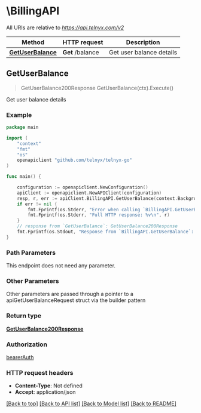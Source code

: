 # \BillingAPI

All URIs are relative to *https://api.telnyx.com/v2*

Method | HTTP request | Description
------------- | ------------- | -------------
[**GetUserBalance**](BillingAPI.md#GetUserBalance) | **Get** /balance | Get user balance details



## GetUserBalance

> GetUserBalance200Response GetUserBalance(ctx).Execute()

Get user balance details

### Example

```go
package main

import (
	"context"
	"fmt"
	"os"
	openapiclient "github.com/telnyx/telnyx-go"
)

func main() {

	configuration := openapiclient.NewConfiguration()
	apiClient := openapiclient.NewAPIClient(configuration)
	resp, r, err := apiClient.BillingAPI.GetUserBalance(context.Background()).Execute()
	if err != nil {
		fmt.Fprintf(os.Stderr, "Error when calling `BillingAPI.GetUserBalance``: %v\n", err)
		fmt.Fprintf(os.Stderr, "Full HTTP response: %v\n", r)
	}
	// response from `GetUserBalance`: GetUserBalance200Response
	fmt.Fprintf(os.Stdout, "Response from `BillingAPI.GetUserBalance`: %v\n", resp)
}
```

### Path Parameters

This endpoint does not need any parameter.

### Other Parameters

Other parameters are passed through a pointer to a apiGetUserBalanceRequest struct via the builder pattern


### Return type

[**GetUserBalance200Response**](GetUserBalance200Response.md)

### Authorization

[bearerAuth](../README.md#bearerAuth)

### HTTP request headers

- **Content-Type**: Not defined
- **Accept**: application/json

[[Back to top]](#) [[Back to API list]](../README.md#documentation-for-api-endpoints)
[[Back to Model list]](../README.md#documentation-for-models)
[[Back to README]](../README.md)

